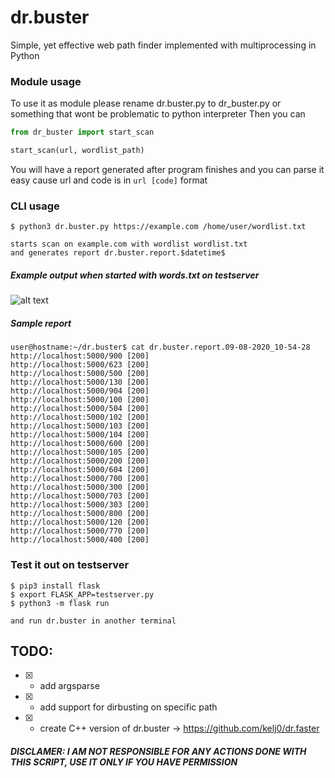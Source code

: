 # dr.buster
Simple, yet effective web path finder implemented with multiprocessing in Python

### Module usage
To use it as module please rename dr.buster.py to dr_buster.py or something that wont be problematic to python interpreter
Then you can

```py
from dr_buster import start_scan

start_scan(url, wordlist_path)
```
You will have a report generated after program finishes and you can parse it easy cause url and code is in `url [code]` format

### CLI usage
```
$ python3 dr.buster.py https://example.com /home/user/wordlist.txt

starts scan on example.com with wordlist wordlist.txt
and generates report dr.buster.report.$datetime$
```

##### Example output when started with words.txt on testserver
![alt text](res/usage.png)

##### Sample report
```
user@hostname:~/dr.buster$ cat dr.buster.report.09-08-2020_10-54-28 
http://localhost:5000/900 [200]
http://localhost:5000/623 [200]
http://localhost:5000/500 [200]
http://localhost:5000/130 [200]
http://localhost:5000/904 [200]
http://localhost:5000/100 [200]
http://localhost:5000/504 [200]
http://localhost:5000/102 [200]
http://localhost:5000/103 [200]
http://localhost:5000/104 [200]
http://localhost:5000/600 [200]
http://localhost:5000/105 [200]
http://localhost:5000/200 [200]
http://localhost:5000/604 [200]
http://localhost:5000/700 [200]
http://localhost:5000/300 [200]
http://localhost:5000/703 [200]
http://localhost:5000/303 [200]
http://localhost:5000/800 [200]
http://localhost:5000/120 [200]
http://localhost:5000/770 [200]
http://localhost:5000/400 [200]
```

### Test it out on testserver
```
$ pip3 install flask
$ export FLASK_APP=testserver.py
$ python3 -m flask run

and run dr.buster in another terminal
```

## TODO:
* [x] - add argsparse
* [x] - add support for dirbusting on specific path
* [x] - create C++ version of dr.buster -> https://github.com/kelj0/dr.faster

##### DISCLAMER: I AM NOT RESPONSIBLE FOR ANY ACTIONS DONE WITH THIS SCRIPT, USE IT ONLY IF YOU HAVE PERMISSION

